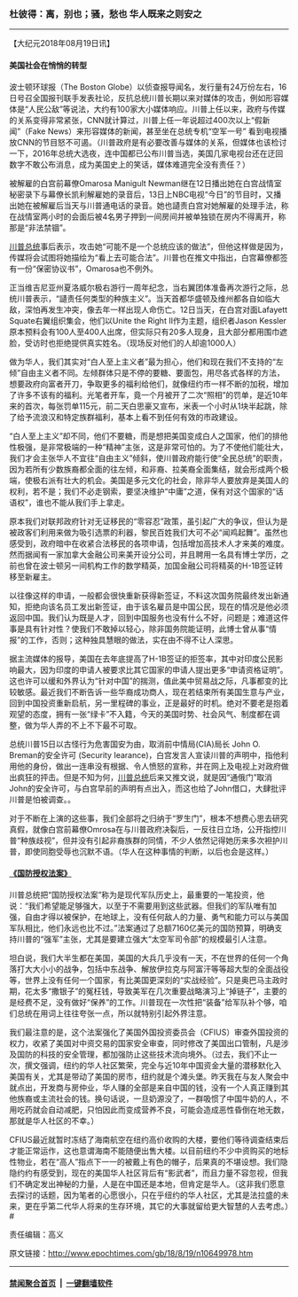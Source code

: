 ### 杜彼得：离，别也；骚，愁也 华人既来之则安之
------------------------

<p>【大纪元2018年08月19日讯】</p>
<h4>美国社会在悄悄的转型</h4>
<p>波士顿环球报（The Boston Globe）以侦查报导闻名，发行量有24万份左右，16日号召全国报刊联手发表社论，反抗总统川普长期以来对媒体的攻击，例如形容媒体是“人民公敌”等说法，大约有100家大小媒体响应。川普上任以来，政府与传媒的关系变得非常紧张，CNN就计算过，川普上任一年说超过400次以上“假新闻”（Fake News）来形容媒体的新闻，甚至坐在总统专机“空军一号” 看到电视播放CNN的节目怒不可遏。（川普政府是有必要改善与媒体的关系，但媒体也该检讨一下，2016年总统大选夜，连中国都已公布川普当选，美国几家电视台还在迂回数字不敢公布消息，成为美国史上的笑话，媒体难道完全没有责任？）</p>
<p>被解雇的白宫前幕僚Omarosa Manigult Newman继在12日播出她在白宫战情室秘密录下与幕僚长凯利解雇她的录音后，13日上NBC电视“今日”的节目时，又播出她在被解雇后当天与川普通电话的录音。她也讉责白宫对她解雇的处理手法，称在战情室两小时的会面后被4名男子押到一间房间并被单独锁在房内不得离开，称那是“非法禁锢”。</p>
<p><a href="http://www.epochtimes.com/gb/tag/%E5%B7%9D%E6%99%AE%E6%80%BB%E7%BB%9F.html">川普总统</a>事后表示，攻击她“可能不是一个总统应该的做法”，但他这样做是因为，传媒将会试图将她描绘为“看上去可能合法”。川普也在推文中指出，白宫幕僚都签有一份“保密协议书”，Omarosa也不例外。</p>
<p>正当维吉尼亚州夏洛威尔极右游行一周年纪念，当右翼团体准备再次游行之际，总统川普表示，“讉责任何类型的种族主义”。当天首都华盛顿及维州都各自如临大敌，深怕再发生冲突，像去年一样出现人命伤亡。12日当天，在白宫对面Lafayett Squate右翼组织集会，他们以Unite the Right II作为主题，组织者Jason Kessler原本预料会有100人至400人出席，但实际只有20多人现身，且大部分都用围巾遮脸，受访时也拒绝提供真实姓名。（现场反对他们的人却逾1000人）</p>
<p>做为华人，我们其实对“白人至上主义者”最为担心，他们和现在我们不支持的“左倾”自由主义者不同。左倾群体只是不停的要糖、要面包，用尽各式各样的方法，想要政府向富者开刀，争取更多的福利给他们，就像纽约市一样不断的加税，增加了许多不该有的福利。光笔者开车，竟一个月被开了二次“照相”的罚单，是近10年来的首次，每张罚单115元，前二天白思豪又宣布，米表一个小时从1块半起跳，除了给予流浪汉和特定族群福利，基本上看不到任何有效的市政建设。</p>
<p>“白人至上主义”却不同，他们不要糖，而是想把美国变成白人之国家，他们的排他性极强，是非常极端的一种“精神”主张，这是非常可怕的。为了不使他们能壮大，我们才会主张华人不宜往“自由主义”倾斜，使川普政府能行使“全民总统”的职责，因为若所有少数族裔都全面的往左倾，和非裔、拉美裔全面集结，就会形成两个极端，使极右派有壮大的机会。美国是多元文化的社会，除非华人要放弃是美国人的权利，若不是；我们不必走钢索，要坚决维护“中庸”之道，保有对这个国家的“话语权”，谁也不能从我们手上拿走。</p>
<p>原本我们对联邦政府针对无证移民的“零容忍”政策，虽引起广大的争议，但认为是被政客们利用来做为吸引选票的利器，黎民百姓我们大可不必“闻鸡起舞”。虽然也感受到，政府暗中在收紧合法移民的各项申请，包括增加高技术人才来美的难度。然而据闻有一家加拿大金融公司来美开设分公司，并且聘用一名具有博士学历，之前也曾在波士顿另一间机构工作的数学精英，加国金融公司将精英的H-1B签证转移至新雇主。</p>
<p>以往像这样的申请，一般都会很快重新获得新签证，不料这次国务院最终发出新通知，拒绝向该名员工发出新签证，由于该名雇员是中国公民，现在的情况是他必须返回中国。我们认为既是人才，回到中国服务也没有什么不好，问题是；难道这件事是具有针对性？使我们不敢掉以轻心，除非国务院能证明，此博士曾从事“情报”的工作，否则；这种独具慧眼的做法，实在由不得不让人深思。</p>
<p>据主流媒体的报导，美国在去年底提高了H-1B签证的拒签率，其中对印度公民影响最大，因为印度的申请人被要求比其它国家的申请人提出更多“申请资格证明”。这也许可以缓和外界认为“针对中国”的揣测，值此美中贸易战之际，凡事都变的比较敏感。最近我们不断告诉一些华裔成功商人，现在若结束所有美国生意与产业，回到中国投资重新启航，另一里程碑的事业，正是最好的时机。绝对不要老是抱着观望的态度，拥有一张“绿卡”不入籍，今天的美国时势、社会风气、制度都在调整，做为华人弄的不上不下最不可取。</p>
<p>总统川普15日以古怪行为危害国安为由，取消前中情局(CIA)局长 John O. Breman的安全许可 (Security Iearance)，白宫发言人宣读川普的声明中，指他利用他的身份，做出一连串没有根据、令人愤怒的宣称，并在网上及电视上对政府做出疯狂的抨击。但是不知为何，<a href="http://www.epochtimes.com/gb/tag/%E5%B7%9D%E6%99%AE%E6%80%BB%E7%BB%9F.html">川普总统</a>后来又推文说，就是因“通俄门”取消John的安全许可，与白宫早前的声明有点出入，而这也给了John借口，大肆批评川普是怕被调查。。</p>
<p>对于不断在上演的这些事，我们全部将之归纳于“罗生门”，根本不想费心思去研究真假，就像白宫前幕僚Omrosa在与川普政府决裂后，一反往日立场，公开指控川普“种族歧视”，但并没有引起非裔族群的同情，不少人依然记得她历来多次袒护川普，即使同胞受辱也沉默不语。（华人在这种事情的判断，以后也会是这样。）</p>
<h4><a href="http://www.epochtimes.com/gb/tag/%E3%80%8A%E5%9B%BD%E9%98%B2%E6%8E%88%E6%9D%83%E6%B3%95%E6%A1%88%E3%80%8B.html">《国防授权法案》</a></h4>
<p>川普总统把“国防授权法案”称为是现代军队历史上，最重要的一笔投资，他说：“我们希望能足够强大，以至于不需要用到这些武器。但我们的军队唯有加强，自由才得以被保护，在地球上，没有任何敌人的力量、勇气和能力可以与美国军队相比，他们永远也比不过。”法案通过了总额7160亿美元的国防预算，明确支持川普的“强军”主张，尤其是要建立强大“太空军司令部”的规模最引人注意。</p>
<p>坦白说，我们大半生都在美国，美国的大兵几乎没有一天，不在世界的任何一个角落打大大小小的战争，包括中东战争、解放伊拉克与阿富汗等等超大型的全面战役等，世界上没有任何一个国家，有比美国更深刻的“实战经验”。只是奥巴马主政时期，花太多“撒银子”的冤枉钱，导致美军在几次重要战略演习上“掉链子”，主要的是经费不足，没有做好“保养”的工作。川普现在一次性把“装备”给军队补个够，咱们总统在用词上往往夸张一点，所以就特别引起外界注意。</p>
<p>我们最注意的是，这个法案强化了美国外国投资委员会（CFIUS）审查外国投资的权力，收紧了美国对中资交易的国家安全审查，同时修改了美国出口管制，凡是涉及国防的科技的安全管理，都加强防止这些技术流向境外。（过去，我们不止一次，撰文强调，纽约的华人社区繁荣，完全与近10年中国资金大量的潜移默化入美国有关，尤其是带动了美国的房市，纽约就是个滩头堡。昨天我在与友人聚会中就点出，开发商与房仲业，华人赚的全部是来自中国的钱，没有一个人真正赚到其他族裔或主流社会的钱。换句话说，一旦奶源没了，一群吸惯了中国牛奶的人，不用吃药就会自动减肥，只怕因此而变成营养不良，可能会造成恶性昏倒在地无数，那就是华人社区的不幸。）</p>
<p>CFIUS最近就暂时冻结了海南航空在纽约高价收购的大楼，要他们等待调查结束后才能正常运作，这也意谓海南不能随便出售大楼。以目前纽约不少中资购买的地标性物业，若在“高人”指点下一一的被戴上有色的帽子，后果真的不堪设想。我们隐隐约约有感受到，现在的美国华人社区背后有“影武者”，而且力量不容忽视，但我们不确定发出神秘的力量，人是在中国还是本地，但肯定是华人。（这非我们愿意去探讨的话题，因为笔者的心愿很小，只在乎纽约的华人社区，尤其是法拉盛的未来，更在乎第二代华人将来的生存环境，其它的大事就留给更大智慧的人去考虑。）#</p>
<p>责任编辑：高义</p>

原文链接：http://www.epochtimes.com/gb/18/8/19/n10649978.htm


------------------------
#### [禁闻聚合首页](https://github.com/gfw-breaker/banned-news/blob/master/README.md) &nbsp;|&nbsp;  [一键翻墙软件](https://github.com/gfw-breaker/nogfw/blob/master/README.md)